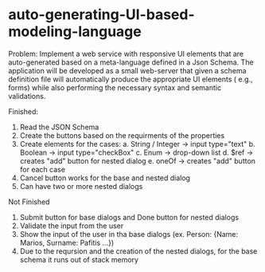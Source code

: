 # auto-generating-UI-based-modeling-language

Problem: 
Implement a web service with responsive UI elements that are auto-generated based on a meta-language defined in a Json Schema. The application will be developed as a small web-server that given a schema definition file will automatically produce the appropriate UI elements ( e.g., forms) while also performing the necessary syntax and semantic validations.

Finished:
1. Read the JSON Schema
2. Create the buttons based on the requirments of the properties
3. Create elements for the cases:
    a. String / Integer -> input type="text"
    b. Boolean -> input type="checkBox"
    c. Enum -> drop-down list
    d. $ref -> creates "add" button for nested dialog
    e. oneOf -> creates "add" button for each case
4. Cancel button works for the base and nested dialog
5. Can have two or more nested dialogs

Not Finished
1. Submit button for base dialogs and Done button for nested dialogs
2. Validate the input from the user 
3. Show the input of the user in tha base dialogs (ex. Person: {Name: Marios, Surname: Pafitis ...})
4. Due to the reqursion and the creation of the nested dialogs, for the base schema it runs out of stack memory